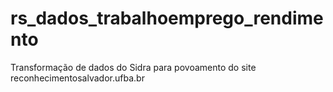 # rs_dados_trabalhoemprego_rendimento
Transformação de dados do Sidra para povoamento do site reconhecimentosalvador.ufba.br
